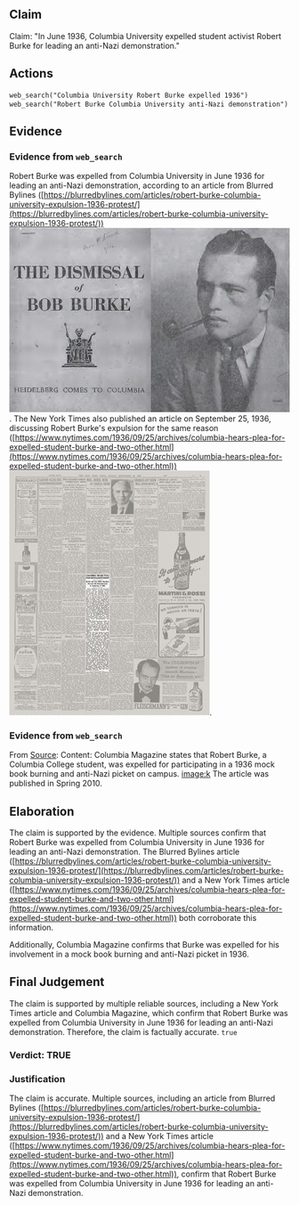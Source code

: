 ## Claim
Claim: "In June 1936, Columbia University expelled student activist Robert Burke for leading an anti-Nazi demonstration."

## Actions
```
web_search("Columbia University Robert Burke expelled 1936")
web_search("Robert Burke Columbia University anti-Nazi demonstration")
```

## Evidence
### Evidence from `web_search`
Robert Burke was expelled from Columbia University in June 1936 for leading an anti-Nazi demonstration, according to an article from Blurred Bylines ([https://blurredbylines.com/articles/robert-burke-columbia-university-expulsion-1936-protest/](https://blurredbylines.com/articles/robert-burke-columbia-university-expulsion-1936-protest/)) ![image 1416](media/2025-07-20_10-29-1753007373-182020.jpg). The New York Times also published an article on September 25, 1936, discussing Robert Burke's expulsion for the same reason ([https://www.nytimes.com/1936/09/25/archives/columbia-hears-plea-for-expelled-student-burke-and-two-other.html](https://www.nytimes.com/1936/09/25/archives/columbia-hears-plea-for-expelled-student-burke-and-two-other.html)) ![image 1415](media/2025-07-20_10-29-1753007361-891648.jpg).


### Evidence from `web_search`
From [Source](https://magazine.columbia.edu/article/book-review-third-reich-ivory-tower): 
Content: Columbia Magazine states that Robert Burke, a Columbia College student, was expelled for participating in a 1936 mock book burning and anti-Nazi picket on campus. <image:k> The article was published in Spring 2010.


## Elaboration
The claim is supported by the evidence. Multiple sources confirm that Robert Burke was expelled from Columbia University in June 1936 for leading an anti-Nazi demonstration. The Blurred Bylines article ([https://blurredbylines.com/articles/robert-burke-columbia-university-expulsion-1936-protest/](https://blurredbylines.com/articles/robert-burke-columbia-university-expulsion-1936-protest/)) and a New York Times article ([https://www.nytimes.com/1936/09/25/archives/columbia-hears-plea-for-expelled-student-burke-and-two-other.html](https://www.nytimes.com/1936/09/25/archives/columbia-hears-plea-for-expelled-student-burke-and-two-other.html)) both corroborate this information.

Additionally, Columbia Magazine confirms that Burke was expelled for his involvement in a mock book burning and anti-Nazi picket in 1936.


## Final Judgement
The claim is supported by multiple reliable sources, including a New York Times article and Columbia Magazine, which confirm that Robert Burke was expelled from Columbia University in June 1936 for leading an anti-Nazi demonstration. Therefore, the claim is factually accurate. `true`


### Verdict: TRUE

### Justification
The claim is accurate. Multiple sources, including an article from Blurred Bylines ([https://blurredbylines.com/articles/robert-burke-columbia-university-expulsion-1936-protest/](https://blurredbylines.com/articles/robert-burke-columbia-university-expulsion-1936-protest/)) and a New York Times article ([https://www.nytimes.com/1936/09/25/archives/columbia-hears-plea-for-expelled-student-burke-and-two-other.html](https://www.nytimes.com/1936/09/25/archives/columbia-hears-plea-for-expelled-student-burke-and-two-other.html)), confirm that Robert Burke was expelled from Columbia University in June 1936 for leading an anti-Nazi demonstration.
